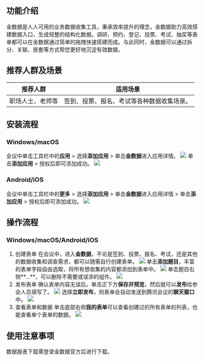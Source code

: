 ## 功能介绍
金数据是人人可用的业务数据收集工具，秉承效率提升的理念，金数据助力高效搭建数据入口，生成规整的结构化数据。调研、预约、登记、投票、考试、抽奖等表单都可以在金数据通过简单的拖拽快速搭建而成。与此同时，金数据可以通过拆分、关联、嵌套等方式帮您更好地沉淀有效数据。

## 推荐人群及场景

| 推荐人群 | 适用场景 | 
|---------|---------|
| 职场人士、老师等 | 签到、投票、报名、考试等各种数据收集场景。 | 



## 安装流程
### Windows/macOS
会议中单击工具栏中的**应用** > 选择**添加应用** > 单击**金数据**进入应用详情。
![](https://qcloudimg.tencent-cloud.cn/raw/a169b3de99e1c9a11b1ed602b2540e02.jpg)
单击**添加应用** > 授权后即可添加成功。
![](https://qcloudimg.tencent-cloud.cn/raw/4629c71b63190067246f3b16451d53d5.jpg)

### Android/iOS
会议中单击工具栏中的**更多** > 选择**添加应用** > 单击**金数据**进入应用详情 > 单击**添加应用** > 授权后即可添加成功。
![](https://qcloudimg.tencent-cloud.cn/raw/b6ed65da4a5d580bcdbf97b4a553292c.jpg)

## 操作流程
### Windows/macOS/Android/iOS
1. 创建表单
在会议中，进入**金数据**，不论是签到、投票、报名、考试，还是其他的数据收集和调查需求，都可以随需自行创建表单。
![](https://qcloudimg.tencent-cloud.cn/raw/54e65337ebd273947e90215fe0e16a53.jpg)
单击**添加题目**，丰富的表单字段自由选取，将所有想收集的内容都添加到表单中。
![](https://qcloudimg.tencent-cloud.cn/raw/c0031c97d0345e9cb0410b09368881a0.jpg)
单击题目右侧**...**，可以删除不需要或误添的组件。
![](https://qcloudimg.tencent-cloud.cn/raw/8dc84fba1c600b0318becea023ef1565.jpg)
2. 发布表单
确认表单内容无误后，单击正下方**保存并预览**，然后就可以**发布**给参会人员填写了。
![](https://qcloudimg.tencent-cloud.cn/raw/6103e7b4c9cc11b842a75129ce3b4fb1.jpg)
选择**立即发布**，则表单会自动发送到腾讯会议的**聊天窗口**中。
![](https://qcloudimg.tencent-cloud.cn/raw/a729d0061096b744261c2298de1e4e6a.jpg)
3. 查看表单和数据
单击底部右侧**我的表单**可以查看创建过的所有表单的列表，也能查看单个表单的数据。
![](https://qcloudimg.tencent-cloud.cn/raw/997f2f9da10849bcd092f9dee104a9de.jpg)

## 使用注意事项
数据报表下载需登录金数据官方后进行下载。
